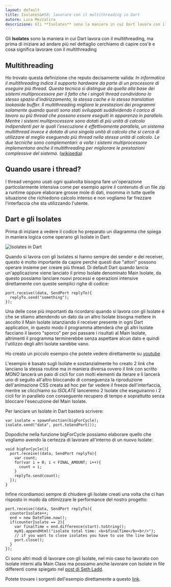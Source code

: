 ```yaml
---
layout: default
title: Isolates&#58; lavorare con il multithreading in Dart
autore: Luca Mezzalira
descrizione: Gli **Isolates** sono la maniera in cui Dart lavora con il multithreading, ma prima di iniziare ad andare più nel dettaglio cerchiamo di capire cos'è e cosa significa lavorare con il multithreading
---
```


Gli **Isolates** sono la maniera in cui Dart lavora con il multithreading, ma prima di iniziare ad andare più nel dettaglio cerchiamo di capire cos'è e cosa significa lavorare con il multithreading

Multithreading
--------------

Ho trovato questa definizione che reputo decisamente valida: _In informatica il multithreading indica il supporto hardware da parte di un processore di eseguire più thread. Questa tecnica si distingue da quella alla base dei sistemi multiprocessore per il fatto che i singoli thread condividono lo stesso spazio d'indirizzamento, la stessa cache e lo stesso translation lookaside buffer.
Il multithreading migliora le prestazioni dei programmi solamente quando questi sono stati sviluppati suddividendo il carico di lavoro su più thread che possono essere eseguiti in apparenza in parallelo. Mentre i sistemi multiprocessore sono dotati di più unità di calcolo indipendenti per le quali l'esecuzione è effettivamente parallela, un sistema multithread invece è dotato di una singola unità di calcolo che si cerca di utilizzare al meglio eseguendo più thread nella stessa unità di calcolo. Le due tecniche sono complementari: a volte i sistemi multiprocessore implementano anche il multithreading per migliorare le prestazioni complessive del sistema._ ([wikipedia](http://it.wikipedia.org/wiki/Multithreading))

Quando usare i thread?
---------------------

I thread vengono usati ogni qualvolta bisogna fare un'operazione particolarmente intensiva come per esempio aprire il contenuto di un file zip a runtime oppure elaborare grosse mole di dati, insomma in tutte quelle situazione che richiedono calcolo intenso e non vogliamo far frezzare l'interfaccia che sta utilizzando l'utente.

Dart e gli Isolates
-------------------

Prima di iniziare a vedere il codice ho preparato un diagramma che spiega in maniera logica come operano gli Isolate in Dart:

![Isolates in Dart](http://lucamezzalira.files.wordpress.com/2013/06/mockup.png)

Quando si lavora con gli Isolates si hanno sempre dei sender e dei receiver, questo è molto importante da capire perchè questi due "attori" possono operare insieme per creare più thread.
Di default Dart quando lancia un'applicazione viene lanciato il primo Isolate denominato Main Isolate, da questo possiamo lanciare nuovi processi e operazioni intensive direttamente con queste semplici righe di codice:

    port.receive((data, SendPort replyTo){
      replyTo.send("something");
    });

Una delle cose più importanti da ricordarsi quando si lavora con gli Isolate è che se stiamo attendendo un dato da un altro Isolate bisogna mettere in ascolto il Main Isolate istanziando il receiver presente in ogni Dart application, in questo modo il programma attenderà che gli altri Isolate facciano il lavoro "sporco" per poi passare i risultati al Main Isolate, altrimenti il programma terminerebbe senza aspettare alcun dato e quindi l'utilizzo degli altri Isolate sarebbe vano.

Ho creato un piccolo esempio che potete vedere direttamente su [youtube](http://youtu.be/2ljB4069ais)

L'esempio è basato sugli Isolate e sostanzialmente ho creato 2 link che lanciano la stessa routine ma in maniera diversa ovvero il link con scritto _MONO_ lancerà un paio di cicli for con molti elementi da iterare e li lancerà uno di seguito all'altro bloccando di conseguenza la riproduzione dell'animazione CSS creata ad hoc per far vedere il freeze dell'interfaccia, mentre se clicchiamo su _ISOLATE_ lanceremo 2 Isolate che eseguiranno i 2 cicli for in parallelo con conseguente recupero di tempo e soprattutto senza bloccare l'esecuzione del Main Isolate.

Per lanciare un Isolate in Dart basterà scrivere:

    var isolate = spawnFunction(bigForCycle);
    isolate.send("data", port.toSendPort());


Dopodiche nella funzione bigForCycle possiamo elaborare quello che vogliamo avendo la certezza di lavorare all'interno di un nuovo Isolate:

    void bigForCycle(){
      port.receive((data, SendPort replyTo){
        var count;
        for(var i = 0; i < FINAL_AMOUNT; i++){
          count = i;
        }
        replyTo.send(count);
      });
    }

Infine ricordiamoci sempre di chiudere gli Isolate creati una volta che ci han risposto in modo da ottimizzare le performance del nostro progetto:


    port.receive((data, SendPort replyTo){
      counterIsolate++;
      end = new DateTime.now();
      if(counterIsolate == 2){
        var finalTime = end.difference(start).toString();
        myH1.appendHtml("isolate total time: <b>$finalTime</b><br/>");
        // if you want to close isolates you have to use the line below
        port.close();
      }
    });
 
Ci sono altri modi di lavorare con gli Isolate, nel mio caso ho lavorato con Isolate interni alla Main Class ma possiamo anche lavorare con Isolate in file differenti come spiegato nel [post di Seth Ladd](http://blog.sethladd.com/2013/04/dynamically-load-code-with-dart.html).

Potete trovare i sorgenti dell'esempio direttamente a questo [link](https://github.com/lucamezzalira/Dart-Samples/).